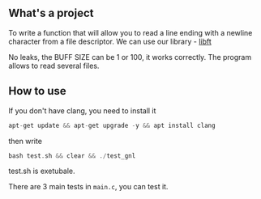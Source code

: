 ## What's a project

To write a function
that will allow you to read a line ending with a newline character from a file descriptor.
We can use our library - [libft](https://github.com/NaumenkoTiana/libft)

No leaks, the BUFF SIZE can be 1 or 100, it works correctly. The program allows to read several files.

## How to use

If you don't have clang, you need to install it
``` C
apt-get update && apt-get upgrade -y && apt install clang
```
then write
``` C
bash test.sh && clear && ./test_gnl
```

test.sh is exetubale.

There are 3 main tests in `main.c`, you can test it.
